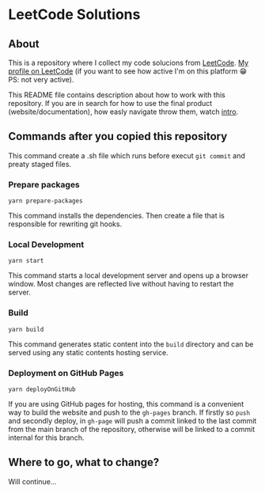 # LeetCode Solutions

## About

This is a repository where I collect my code solucions from [LeetCode](https://leetcode.com/).
[My profile on LeetCode](https://leetcode.com/victor1chilari1/) (if you want to see how active I'm on this platform 😁 PS: not very active).

This README file contains description about how to work with this repository. If you are in search for how to use the final product (website/documentation), how easly navigate throw them, watch [intro](https://victorchilari.github.io/leetcode/).

## Commands after you copied this repository

This command create a .sh file which runs before execut `git commit` and preaty staged files.

### Prepare packages

```console
yarn prepare-packages
```

This command installs the dependencies. Then create a file that is responsible for rewriting git hooks.

### Local Development

```console
yarn start
```

This command starts a local development server and opens up a browser window. Most changes are reflected live without having to restart the server.

### Build

```console
yarn build
```

This command generates static content into the `build` directory and can be served using any static contents hosting service.

### Deployment on GitHub Pages

```console
yarn deployOnGitHub
```

If you are using GitHub pages for hosting, this command is a convenient way to build the website and push to the `gh-pages` branch. If firstly so `push` and secondly deploy, in `gh-page` will push a commit linked to the last commit from the main branch of the repository, otherwise will be linked to a commit internal for this branch.

## Where to go, what to change?

Will continue...

